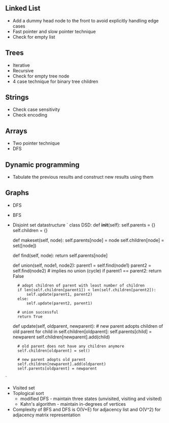 ## Linked List
* Add a dummy head node to the front to avoid explicitly handling edge cases
* Fast pointer and slow pointer technique
* Check for empty list

## Trees
* Iterative 
* Recursive 
* Check for empty tree node
* 4 case technique for binary tree children

## Strings
* Check case sensitivity
* Check encoding

## Arrays
* Two pointer technique
* DFS

## Dynamic programming
* Tabulate the previous results and construct new results using them

## Graphs
* DFS
* BFS
* Disjoint set datastructure
`
class DSD:
    def __init__(self):
        self.parents = {}
        self.children = {}
        
    def makeset(self, node):
        self.parents[node] = node
        self.children[node] = set([node])
        
    def find(self, node):
        return self.parents[node]
    
    def union(self, node1, node2):
        parent1 = self.find(node1)
        parent2 = self.find(node2)
        # implies no union (cycle)
        if parent1 == parent2:
            return False
        
        # adopt children of parent with least number of children
        if len(self.children[parent1]) < len(self.children[parent2]):
            self.update(parent1, parent2)
        else:
            self.update(parent2, parent1)
        
        # union successful
        return True
    
    def update(self, oldparent, newparent):
        # new parent adopts children of old parent
        for child in self.children[oldparent]:
            self.parents[child] = newparent
            self.children[newparent].add(child)
            
        # old parent does not have any children anymore
        self.children[oldparent] = set()
        
        # new parent adopts old parent
        self.children[newparent].add(oldparent)
        self.parents[oldparent] = newparent
`
* Visited set
* Toplogical sort
  * modified DFS - maintain three states (unvisited, visiting and visited)
  * Kahn's algorithm - maintain in-degrees of vertices
* Complexity of BFS and DFS is O(V+E) for adjacency list and O(V^2) for adjacency matrix representation
